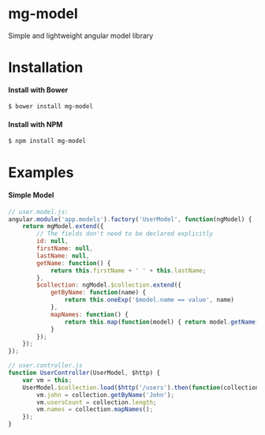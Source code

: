 # mg-model
Simple and lightweight angular model library

# Installation

#### Install with Bower
```sh
$ bower install mg-model
```

#### Install with NPM

```sh
$ npm install mg-model
```

# Examples

#### Simple Model
```js
// user.model.js:
angular.module('app.models').factory('UserModel', function(ngModel) {
    return mgModel.extend({
        // The fields don't need to be declared explicitly
        id: null,
        firstName: null,
        lastName: null,
        getName: function() {
            return this.firstName + ' ' + this.lastName;
        },
        $collection: ngModel.$collection.extend({
            getByName: function(name) {
                return this.oneExp('$model.name == value', name)
            },
            mapNames: function() {
                return this.map(function(model) { return model.getName() };
            }
        });
    });    
});

// user.controller.js
function UserController(UserModel, $http) {
    var vm = this;
    UserModel.$collection.load($http('/users').then(function(collection) {
        vm.john = collection.getByName('John');
        vm.usersCount = collection.length;
        vm.names = collection.mapNames();
    });
}
```
